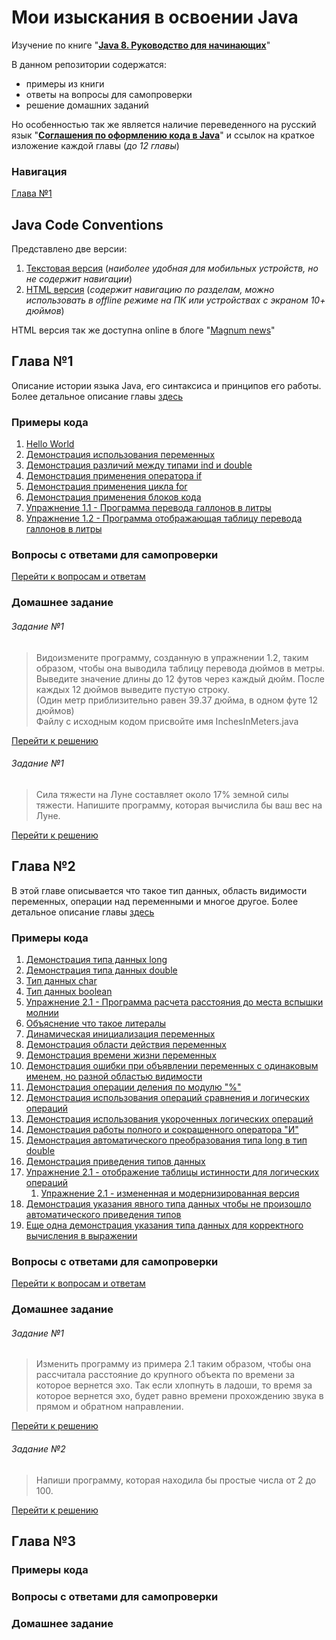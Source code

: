 # Мои изыскания в освоении Java
Изучение по книге "[**Java 8. Руководство для начинающих**](https://diamail.com.ua/bookout/6506.html
                                                            "Нажмите что-бы открыть")"

В данном репозитории содержатся:
* примеры из книги
* ответы на вопросы для самопроверки
* решение домашних заданий

Но особенностью так же является наличие переведенного на русский язык
"[**Соглашения по оформлению кода в Java**](#java-code-conventions)" и ссылок на краткое изложение каждой главы (_до 12 главы_)

### Навигация
[Глава №1](#Глава-1)

## Java Code Conventions
Представлено две версии:
1. [Текстовая версия](/Java_Code_Conventions_translate "Нажмите что-бы открыть")
   (_наиболее удобная для мобильных устройств, но не содержит навигации_)
2. [HTML версия](https://github.com/Magnumv44/learning_java/blob/master/java_code_conventions.html "Нажмите что-бы открыть")
   (_содержит навигацию по разделам, можно использовать в offline режиме на ПК или устройствах с экраном 10+ дюймов_)

HTML версия так же доступна online в блоге "[Magnum news](https://www.magnumblog.space/java/131-translating-java-code-conventions
                                                          "Соглашения по оформлению кода Java в блоге Magnum news")"

## Глава №1
Описание истории языка Java, его синтаксиса и принципов его работы.
Более детальное описание главы [здесь](https://www.magnumblog.space/java/132-chapter-number-1-java-basics
                                       "Основы Языка Java - нажмите что-бы перейти к чтению.")

### Примеры кода
1. [Hello World](/book/chapter1/FirstProgram/Example.java "Нажмите что-бы открыть")
2. [Демонстрация использования переменных](/book/chapter1/TwoProgram/Example2.java "Нажмите что-бы открыть")
3. [Демонстрация различий между типами ind и double](/book/chapter1/ThridProgram/Example3.java "Нажмите что-бы открыть")
4. [Демонстрация применения оператора if](/book/chapter1/FourProgram/IfDemo.java "Нажмите что-бы открыть")
5. [Демонстрация применения цикла for](/book/chapter1/FiveProgram/ForDemo.java "Нажмите что-бы открыть")
6. [Демонстрация применения блоков кода](/book/chapter1/SixProgram/BlockDemo.java "Нажмите что-бы открыть")
7. [Упражнение 1.1 - Программа перевода галлонов в литры](/book/chapter1/Exercise1_1/GalToLit.java "Нажмите что-бы открыть")
8. [Упражнение 1.2 - Программа отображающая таблицу перевода галлонов в литры](/book/chapter1/Exercise1_2/GalToLitTable.java
                                                                               "Нажмите что-бы открыть")

### Вопросы с ответами для самопроверки
[Перейти к вопросам и ответам](/book/chapter1/Вопросы%20для%20самопроверки "Нажмите что-бы открыть")

### Домашнее задание

###### Задание №1

>Видоизмените программу, созданную в упражнении 1.2, таким образом, чтобы она выводила таблицу перевода дюймов в метры.<br />
Выведите значение длины до 12 футов через каждый дюйм. После каждых 12 дюймов выведите пустую строку.<br />
(Один метр приблизительно равен 39.37 дюйма, в одном футе 12 дюймов)<br />
Файлу с исходным кодом присвойте имя InchesInMeters.java

[Перейти к решению](/book/chapter1/HomeWork/InchesInMeters.java "Нажмите что-бы открыть")

###### Задание №1

> Сила тяжести на Луне составляет около 17% земной силы тяжести. Напишите программу, которая вычислила бы ваш вес на Луне.

[Перейти к решению](/book/chapter1/HomeWork/WeightOnTheMoon.java "Нажмите что-бы открыть")

## Глава №2
В этой главе описывается что такое тип данных, область видимости переменных, операции над переменными и многое другое.
Более детальное описание главы [здесь](https://www.magnumblog.space/java/137-chapter-number-2-introduction-to-data-types-and-operations-with-them
                                       "Введение в типы данных и операции с ними - нажмите что-бы перейти к чтению.")

### Примеры кода
1. [Демонстрация типа данных long](/book/chapter2/long/Inches.java "Нажмите что-бы открыть")
2. [Демонстрация типа данных double](/book/chapter2/double/Hypot.java "Нажмите что-бы открыть")
3. [Тип данных char](/book/chapter2/char/CharArithDemo.java "Нажмите что-бы открыть")
4. [Тип данных boolean](/book/chapter2/boolean/BoolDemo.java "Нажмите что-бы открыть")
5. [Упражнение 2.1 - Программа расчета расстояния до места вспышки молнии](/book/chapter2/Exercise2_1/Sound.java
                                                                           "Нажмите что-бы открыть")
6. [Объяснение что такое литералы](/book/chapter2/StrDemo/StrDemo.java "Нажмите что-бы открыть")
7. [Динамическая инициализация переменных](/book/chapter2/DynInit/DynInit.java "Нажмите что-бы открыть")
8. [Демонстрация области действия переменных](/book/chapter2/ScopeDemo/ScopeDemo.java "Нажмите что-бы открыть")
10. [Демонстрация времени жизни переменных](/book/chapter2/VarInitDemo/VarInitDemo.java "Нажмите что-бы открыть")
11. [Демонстрация ошибки при объявлении переменных с одинаковым именем, но разной областью видимости](/book/chapter2/long/Inches.java 
                                                                                                      "Нажмите что-бы открыть")
12. [Демонстрация операции деления по модулю "%"](/book/chapter2/ModDemo/ModDemo.java "Нажмите что-бы открыть")
13. [Демонстрация использования операций сравнения и логических операций](/book/chapter2/RelLogOps/RelLogOps.java
                                                                          "Нажмите что-бы открыть")
14. [Демонстрация использования укороченных логических операций](/book/chapter2/SCops/SCops.java "Нажмите что-бы открыть")
15. [Демонстрация работы полного и сокращенного оператора "И"](/book/chapter2/SideEffects/SideEffects.java "Нажмите что-бы открыть")
16. [Демонстрация автоматического преобразования типа long в тип double](/book/chapter2/LtoD/LtoD.java "Нажмите что-бы открыть")
17. [Демонстрация приведения типов данных](/book/chapter2/CastDemo/CastDemo.java "Нажмите что-бы открыть")
18. [Упражнение 2.1 - отображение таблицы истинности для логических операций](/book/chapter2/Exercise2_2/LogicalOpTable.java "Нажмите что-бы открыть")
    1. [Упражнение 2.1 - измененная и модернизированная версия](/book/chapter2/Exercise2_2/LogicalOpTableHome.java "Нажмите что-бы открыть")
19. [Демонстрация указания явного типа данных чтобы не произошло автоматического приведения типов](/book/chapter2/PromDemo/PromDemo.java
                                                                                                     "Нажмите что-бы открыть")
20. [Еще одна демонстрация указания типа данных для корректного вычисления в выражении](/book/chapter2/UseCast/UseCast.java "Нажмите что-бы открыть")

### Вопросы с ответами для самопроверки
[Перейти к вопросам и ответам](/book/chapter2/Вопросы%20для%20самопроверки "Нажмите что-бы открыть")

### Домашнее задание

###### Задание №1

> Изменить программу из примера 2.1 таким образом, чтобы она рассчитала расстояние до крупного объекта по времени за которое вернется эхо.
Так если хлопнуть в ладоши, то время за которое вернется эхо, будет равно времени прохождению звука в прямом и обратном направлении.

[Перейти к решению](/book/chapter2/HomeWork/Echo.java "Нажмите что-бы открыть")

###### Задание №2

> Напиши программу, которая находила бы простые числа от 2 до 100.

[Перейти к решению](/book/chapter2/HomeWork/PrimeNumber.java "Нажмите что-бы открыть")

## Глава №3

### Примеры кода

### Вопросы с ответами для самопроверки

### Домашнее задание
